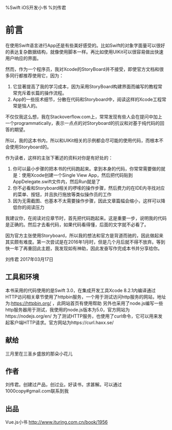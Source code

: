 %Swift iOS开发小书
%刘传君

# 前言

在使用Swift语言进行App还是有些美好感受的。比如Swift的对象字面量可以很好的表达复杂数据结构，就像使用脚本一样。再比如使用UIKit可以很容易做出快速用户响应的界面。

然而，作为一个程序员，我对Xcode的StoryBoard并不接受，即使官方文档和很多同行都推荐使用它，因为：

1. 它显著提高了我的学习成本，因为采用StoryBoard构建界面而编写的教程常常充斥着长篇的操作流程。
2. App的一些技术细节，分散在代码和Storyboard中，阅读这样的Xcode工程常常是恼人的。

不仅仅我这么想，我在Stackoverflow.com上，常常发现有些人会在提问中加上一个programmatically，表示一点点的对Storyboard的抗议和对基于纯代码的回答的期望。

所以，我的这本书内，所以和UIKit相关的示例都会尽可能的使用代码，而根本不会使用Storyboard的。

作为读者，这样的主张下著述的资料对你是有好处的：

1. 你可以最小步骤的把本书的代码跑起来。拿到本身的代码，你常常需要做的就是：使用Xcode创建一个Single View App，然后把代码贴到AppDelegate.swift文件内，然后Run就是了
2. 你不必看和Storyboard相关的啰嗦的操作步骤，然后费力的在IDE内寻找对应的菜单、按钮，并且执行拖放等类似操作员的工作
3. 因为无需截图、也基本不太需要操作步骤，因此文章篇幅会缩小，这样可以降低你的阅读压力

我建议你，在阅读对应章节时，首先把代码跑起来。这是重要一步，说明我的代码是正确的。然后才去看代码，如果代码看得懂，后面的文字就不必看了。

因为官方主张使用Storyboard，所以我的想法和官方是背道而驰的，因此做起来其实颇有难度。第一次尝试是在2016年1月时，但是几个月后就不得不放弃。等到快一年了再重回此主题，我发现如有神助，因此发奋写作完成本书并分享给你。



刘传君 
2017年03月17日 

## 工具和环境

本书采用的代码使用的是Swift 3.0，在集成开发工具Xcode 8.2.1内编译通过
HTTP访问相关章节使用了httpbin服务，一个用于测试访问http服务的网站，地址为:https://httpbin.org/ ，此网站首页有使用帮助
另外也采用了node.js编写一些http服务器用于测试，我使用的node.js版本为5.0，官方网站为https://nodejs.org/en/
为了测试HTTP服务，也使用了curl命令，它可以用来发起客户端HTTP请求。官方网站为https://curl.haxx.se/

## 献给

三月里在三圣乡盛放的那朵小花儿

## 作者

刘传君。创建过产品，创过业。好读书，求甚解。可以通过1000copy#gmail.com联系到我

## 出品

Vue.js小书 http://www.ituring.com.cn/book/1956

